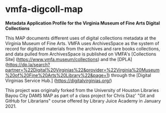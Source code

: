 # vmfa-digcoll-map
**Metadata Application Profile for the Virginia Museum of Fine Arts Digital Collections**

This MAP documents different uses of digital collections metadata at the Virginia Museum of Fine Arts. VMFA uses ArchivesSpace as the system of record for digitized materials from the archives and rare books collections, and data pulled from ArchivesSpace is published on VMFA's [Collections Site] (https://www.vmfa.museum/collections) and the [DPLA] (https://dp.la/search?partner=%22Digital%20Virginias%22&provider=%22Virginia%20Museum%20of%20Fine%20Arts%20Library%22&page=1) through the [Digital Virginias Service Hub.] (https://digitalvirginias.org/)

This project was originally forked from the University of Houston Libraries Bayou City DAMS MAP as part of a class project for Chris Diaz' "Git and GitHub for Librarians" course offered by Library Juice Academy in January 2021. 
